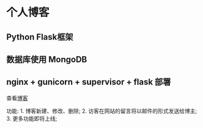 # 个人博客
## Python Flask框架
## 数据库使用 MongoDB
## nginx + gunicorn + supervisor + flask 部署

查看[博客](http://watercode.cc)

功能: 1. 博客新建、修改、删除;
     2. 访客在网站的留言将以邮件的形式发送给博主;
     3. 更多功能即将上线;